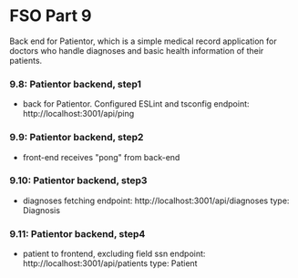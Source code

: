# FSO Part 9

  Back end for Patientor, which is a simple medical record application for doctors who handle diagnoses and basic health information of their patients.


### 9.8: Patientor backend, step1

  - back for Patientor. Configured ESLint and tsconfig
      endpoint: http://localhost:3001/api/ping

### 9.9: Patientor backend, step2

  - front-end receives "pong" from back-end

### 9.10: Patientor backend, step3

  - diagnoses fetching
      endpoint: http://localhost:3001/api/diagnoses
      type: Diagnosis

### 9.11: Patientor backend, step4

  - patient to frontend, excluding field ssn
      endpoint: http://localhost:3001/api/patients
      type: Patient